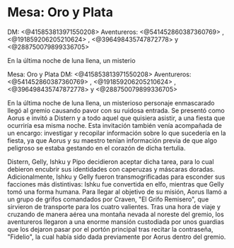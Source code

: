 # Mesa: Oro y Plata
DM: <@415853813971550208> 
Aventureros: <@541452860387360769> , <@191859206205210624> , <@396498435747872778>  y <@288750079899336705> 

En la última noche de luna llena, un misterio

Mesa: Oro y Plata
DM: <@415853813971550208> 
Aventureros: <@541452860387360769> , <@191859206205210624> , <@396498435747872778>  y <@288750079899336705> 

En la última noche de luna llena, un misterioso personaje enmascarado llegó al gremio causando pavor con su ruidosa entrada. Se presentó como Aorus e invitó a Distern y a todo aquel que quisiera asistir, a una fiesta que ocurriría esa misma noche. Esta invitación también venía acompañada de un encargo: investigar y recopilar información sobre lo que sucedería en la fiesta, ya que Aorus y su maestro tenían información previa de que algo peligroso se estaba gestando en el corazón de dicha tertulia.

Distern, Gelly, Ishku y Pipo decidieron aceptar dicha tarea, para lo cual debieron encubrir sus identidades con caperuzas y máscaras doradas. Adicionalmente, Ishku y Gelly fueron transmogrificadas para esconder sus facciones más distintivas: Ishku fue convertida en elfo, mientras que Gelly tomó una forma humana.
Para llegar al objetivo de su misión, Aorus llamó a un grupo de grifos comandados por Craven, "El Grifo Remisero", que sirvieron de transporte para los cuatro valientes. Tras una hora de viaje y cruzando de manera aérea una montaña nevada al noreste del gremio, los aventureros llegaron a una enorme mansión custodiada por unos guardias que los dejaron pasar por el portón principal tras recitar la contraseña, "Fidelio", la cual había sido dada previamente por Aorus dentro del gremio.


